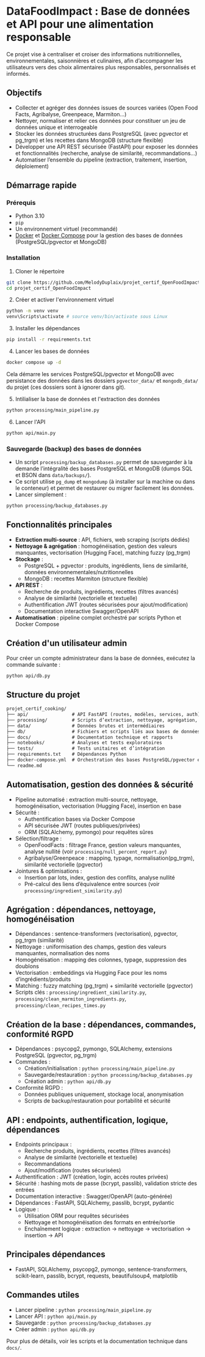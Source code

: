 # DataFoodImpact : Base de données et API pour une alimentation responsable

Ce projet vise à centraliser et croiser des informations nutritionnelles, environnementales, saisonnières et culinaires, afin d’accompagner les utilisateurs vers des choix alimentaires plus responsables, personnalisés et informés.

## Objectifs

- Collecter et agréger des données issues de sources variées (Open Food Facts, Agribalyse, Greenpeace, Marmiton…)
- Nettoyer, normaliser et relier ces données pour constituer un jeu de données unique et interrogeable
- Stocker les données structurées dans PostgreSQL (avec pgvector et pg_trgm) et les recettes dans MongoDB (structure flexible)
- Développer une API REST sécurisée (FastAPI) pour exposer les données et fonctionnalités (recherche, analyse de similarité, recommandations…)
- Automatiser l’ensemble du pipeline (extraction, traitement, insertion, déploiement)

## Démarrage rapide

### Prérequis

* Python 3.10
* `pip`
* Un environnement virtuel (recommandé)
* [Docker](https://www.docker.com/) et [Docker Compose](https://docs.docker.com/compose/) pour la gestion des bases de données (PostgreSQL/pgvector et MongoDB)

### Installation

1. Cloner le répertoire
```bash
git clone https://github.com/MelodyDuplaix/projet_certif_OpenFoodImpact.git
cd projet_certif_OpenFoodImpact
```
2. Créer et activer l'environnement virtuel
```bash
python -m venv venv
venv\Scripts\activate # source venv/bin/activate sous Linux
```
3. Installer les dépendances
```bash
pip install -r requirements.txt
```
4. Lancer les bases de données
```bash
docker compose up -d
```
Cela démarre les services PostgreSQL/pgvector et MongoDB avec persistance des données dans les dossiers `pgvector_data/` et `mongodb_data/` du projet (ces dossiers sont à ignorer dans git).

5. Intilialiser la base de données et l'extraction des données
```bash
python processing/main_pipeline.py
```

6. Lancer l'API
```bash
python api/main.py
```

### Sauvegarde (backup) des bases de données
- Un script `processing/backup_databases.py` permet de sauvegarder à la demande l’intégralité des bases PostgreSQL et MongoDB (dumps SQL et BSON dans `data/backups/`).
- Ce script utilise `pg_dump` et `mongodump` (à installer sur la machine ou dans le conteneur) et permet de restaurer ou migrer facilement les données.
- Lancer simplement :
```bash
python processing/backup_databases.py
```

## Fonctionnalités principales

- **Extraction multi-source** : API, fichiers, web scraping (scripts dédiés)
- **Nettoyage & agrégation** : homogénéisation, gestion des valeurs manquantes, vectorisation (Hugging Face), matching fuzzy (pg_trgm)
- **Stockage** :
  - PostgreSQL + pgvector : produits, ingrédients, liens de similarité, données environnementales/nutritionnelles
  - MongoDB : recettes Marmiton (structure flexible)
- **API REST** :
  - Recherche de produits, ingrédients, recettes (filtres avancés)
  - Analyse de similarité (vectorielle et textuelle)
  - Authentification JWT (routes sécurisées pour ajout/modification)
  - Documentation interactive Swagger/OpenAPI
- **Automatisation** : pipeline complet orchestré par scripts Python et Docker Compose

## Création d'un utilisateur admin

Pour créer un compte administrateur dans la base de données, exécutez la commande suivante :

```bash
python api/db.py
```

## Structure du projet

```txt
projet_certif_cooking/
├── api/                # API FastAPI (routes, modèles, services, auth)
├── processing/         # Scripts d’extraction, nettoyage, agrégation, vectorisation
├── data/               # Données brutes et intermédiaires
├── db/                 # Fichiers et scripts liés aux bases de données
├── docs/               # Documentation technique et rapports
├── notebooks/          # Analyses et tests exploratoires
├── tests/              # Tests unitaires et d’intégration
├── requirements.txt    # Dépendances Python
├── docker-compose.yml  # Orchestration des bases PostgreSQL/pgvector et MongoDB
└── readme.md
```

## Automatisation, gestion des données & sécurité

- Pipeline automatisé : extraction multi-source, nettoyage, homogénéisation, vectorisation (Hugging Face), insertion en base
- Sécurité :
  - Authentification bases via Docker Compose
  - API sécurisée JWT (routes publiques/privées)
  - ORM (SQLAlchemy, pymongo) pour requêtes sûres
- Sélection/filtrage :
  - OpenFoodFacts : filtrage France, gestion valeurs manquantes, analyse nullité (voir `processing/null_percent_report.py`)
  - Agribalyse/Greenpeace : mapping, typage, normalisation(pg_trgm), similarité vectorielle (pgvector)
- Jointures & optimisations :
  - Insertion par lots, index, gestion des conflits, analyse nullité
  - Pré-calcul des liens d’équivalence entre sources (voir `processing/ingredient_similarity.py`)

## Agrégation : dépendances, nettoyage, homogénéisation

- Dépendances : sentence-transformers (vectorisation), pgvector, pg_trgm (similarité)
- Nettoyage : uniformisation des champs, gestion des valeurs manquantes, normalisation des noms
- Homogénéisation : mapping des colonnes, typage, suppression des doublons
- Vectorisation : embeddings via Hugging Face pour les noms d’ingrédients/produits
- Matching : fuzzy matching (pg_trgm) + similarité vectorielle (pgvector)
- Scripts clés : `processing/ingredient_similarity.py`, `processing/clean_marmiton_ingredients.py`, `processing/clean_recipes_times.py`

## Création de la base : dépendances, commandes, conformité RGPD

- Dépendances : psycopg2, pymongo, SQLAlchemy, extensions PostgreSQL (pgvector, pg_trgm)
- Commandes :
  - Création/initialisation : `python processing/main_pipeline.py`
  - Sauvegarde/restauration : `python processing/backup_databases.py`
  - Création admin : `python api/db.py`
- Conformité RGPD :
  - Données publiques uniquement, stockage local, anonymisation
  - Scripts de backup/restauration pour portabilité et sécurité

## API : endpoints, authentification, logique, dépendances

- Endpoints principaux :
  - Recherche produits, ingrédients, recettes (filtres avancés)
  - Analyse de similarité (vectorielle et textuelle)
  - Recommandations
  - Ajout/modification (routes sécurisées)
- Authentification : JWT (création, login, accès routes privées)
- Sécurité : hashing mots de passe (bcrypt, passlib), validation stricte des entrées
- Documentation interactive : Swagger/OpenAPI (auto-générée)
- Dépendances : FastAPI, SQLAlchemy, passlib, bcrypt, pydantic
- Logique :
  - Utilisation ORM pour requêtes sécurisées
  - Nettoyage et homogénéisation des formats en entrée/sortie
  - Enchaînement logique : extraction → nettoyage → vectorisation → insertion → API

## Principales dépendances

- FastAPI, SQLAlchemy, psycopg2, pymongo, sentence-transformers, scikit-learn, passlib, bcrypt, requests, beautifulsoup4, matplotlib

## Commandes utiles

- Lancer pipeline : `python processing/main_pipeline.py`
- Lancer API : `python api/main.py`
- Sauvegarde : `python processing/backup_databases.py`
- Créer admin : `python api/db.py`

Pour plus de détails, voir les scripts et la documentation technique dans `docs/`.
